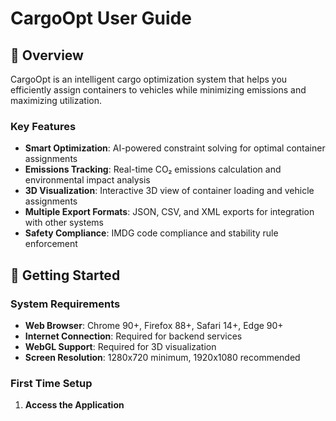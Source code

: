 # CargoOpt User Guide

## 🚢 Overview

CargoOpt is an intelligent cargo optimization system that helps you efficiently assign containers to vehicles while minimizing emissions and maximizing utilization.

### Key Features
- **Smart Optimization**: AI-powered constraint solving for optimal container assignments
- **Emissions Tracking**: Real-time CO₂ emissions calculation and environmental impact analysis
- **3D Visualization**: Interactive 3D view of container loading and vehicle assignments
- **Multiple Export Formats**: JSON, CSV, and XML exports for integration with other systems
- **Safety Compliance**: IMDG code compliance and stability rule enforcement

## 🏁 Getting Started

### System Requirements
- **Web Browser**: Chrome 90+, Firefox 88+, Safari 14+, Edge 90+
- **Internet Connection**: Required for backend services
- **WebGL Support**: Required for 3D visualization
- **Screen Resolution**: 1280x720 minimum, 1920x1080 recommended

### First Time Setup

1. **Access the Application**